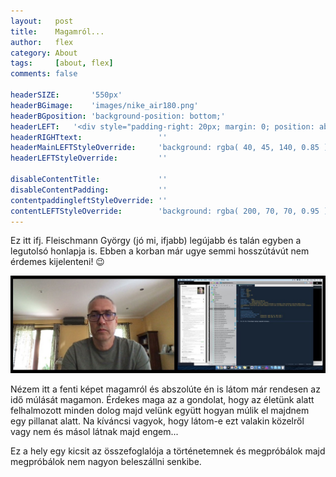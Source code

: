 ```yaml
---
layout:   post
title:    Magamról...
author:   flex
category: About
tags:     [about, flex]
comments: false

headerSIZE:       '550px'
headerBGimage:    'images/nike_air180.png'
headerBGposition: 'background-position: bottom;'
headerLEFT:   '<div style="padding-right: 20px; margin: 0; position: absolute; top: 50%; -ms-transform: translateY(-50%); transform: translateY(-50%);">Fleischmann György vagyok.<p>Ezeken az oldalakon rólam találhatsz majd meg néhány dolgot.</p><p>Mohácson születtem és egy kisebb (>20év) budapesti kitérő után most újra Mohácson élek és még mindig informatikusként dolgozom. Vagy már nem.</p></div>'
headerRIGHTtext:  				 ''
headerMainLEFTStyleOverride:     'background: rgba( 40, 45, 140, 0.85 ); position: relative;'
headerLEFTStyleOverride:         ''

disableContentTitle:             ''
disableContentPadding:           ''
contentpaddingleftStyleOverride: ''
contentLEFTStyleOverride:        'background: rgba( 200, 70, 70, 0.95 )'
---
```


Ez itt ifj. Fleischmann György (jó mi, ifjabb) legújabb és talán egyben a legutolsó honlapja is. Ebben a korban már ugye semmi hosszútávút nem érdemes kijelenteni! 😉

<img class="shadow" src="images/me_20220526_000001_final.jpg">

Nézem itt a fenti képet magamról és abszolúte én is látom már rendesen az idő múlását magamon. Érdekes maga az a gondolat, hogy az életünk alatt felhalmozott minden dolog majd velünk együtt hogyan múlik el majdnem egy pillanat alatt. Na kíváncsi vagyok, hogy látom-e ezt valakin közelről vagy nem és másol látnak majd engem...

Ez a hely egy kicsit az összefoglalója a történetemnek és megpróbálok majd megpróbálok nem nagyon beleszállni senkibe. 